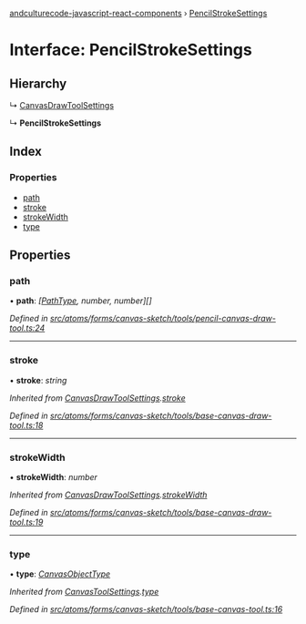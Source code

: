 [andculturecode-javascript-react-components](../README.md) › [PencilStrokeSettings](pencilstrokesettings.md)

# Interface: PencilStrokeSettings

## Hierarchy

  ↳ [CanvasDrawToolSettings](canvasdrawtoolsettings.md)

  ↳ **PencilStrokeSettings**

## Index

### Properties

* [path](pencilstrokesettings.md#path)
* [stroke](pencilstrokesettings.md#stroke)
* [strokeWidth](pencilstrokesettings.md#strokewidth)
* [type](pencilstrokesettings.md#type)

## Properties

###  path

• **path**: *[[PathType](../enums/pathtype.md), number, number][]*

*Defined in [src/atoms/forms/canvas-sketch/tools/pencil-canvas-draw-tool.ts:24](https://github.com/AndcultureCode/AndcultureCode.JavaScript.React.Components/blob/1237fb1/src/atoms/forms/canvas-sketch/tools/pencil-canvas-draw-tool.ts#L24)*

___

###  stroke

• **stroke**: *string*

*Inherited from [CanvasDrawToolSettings](canvasdrawtoolsettings.md).[stroke](canvasdrawtoolsettings.md#stroke)*

*Defined in [src/atoms/forms/canvas-sketch/tools/base-canvas-draw-tool.ts:18](https://github.com/AndcultureCode/AndcultureCode.JavaScript.React.Components/blob/1237fb1/src/atoms/forms/canvas-sketch/tools/base-canvas-draw-tool.ts#L18)*

___

###  strokeWidth

• **strokeWidth**: *number*

*Inherited from [CanvasDrawToolSettings](canvasdrawtoolsettings.md).[strokeWidth](canvasdrawtoolsettings.md#strokewidth)*

*Defined in [src/atoms/forms/canvas-sketch/tools/base-canvas-draw-tool.ts:19](https://github.com/AndcultureCode/AndcultureCode.JavaScript.React.Components/blob/1237fb1/src/atoms/forms/canvas-sketch/tools/base-canvas-draw-tool.ts#L19)*

___

###  type

• **type**: *[CanvasObjectType](../enums/canvasobjecttype.md)*

*Inherited from [CanvasToolSettings](canvastoolsettings.md).[type](canvastoolsettings.md#type)*

*Defined in [src/atoms/forms/canvas-sketch/tools/base-canvas-tool.ts:16](https://github.com/AndcultureCode/AndcultureCode.JavaScript.React.Components/blob/1237fb1/src/atoms/forms/canvas-sketch/tools/base-canvas-tool.ts#L16)*
